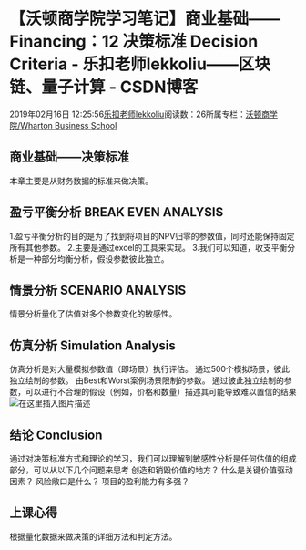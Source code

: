 
# 【沃顿商学院学习笔记】商业基础——Financing：12 决策标准 Decision Criteria - 乐扣老师lekkoliu——区块链、量子计算 - CSDN博客

2019年02月16日 12:25:56[乐扣老师lekkoliu](https://me.csdn.net/lsttoy)阅读数：26所属专栏：[沃顿商学院/Wharton Business School](https://blog.csdn.net/column/details/33347.html)



## 商业基础——决策标准
本章主要是从财务数据的标准来做决策。
## 盈亏平衡分析 BREAK EVEN ANALYSIS
1.盈亏平衡分析的目的是为了找到将项目的NPV归零的参数值，同时还能保持固定所有其他参数。
2.主要是通过excel的工具来实现。
3.我们可以知道，收支平衡分析是一种部分均衡分析，假设参数彼此独立。
## 情景分析 SCENARIO ANALYSIS
情景分析量化了估值对多个参数变化的敏感性。
## 仿真分析 Simulation Analysis
仿真分析是对大量模拟参数值（即场景）执行评估。
通过500个模拟场景，彼此独立绘制的参数。 由Best和Worst案例场景限制的参数。
通过彼此独立绘制的参数，可以进行不合理的假设（例如，价格和数量）描述其可能导致难以置信的结果
![在这里插入图片描述](https://img-blog.csdnimg.cn/20190216122323548.png?x-oss-process=image/watermark,type_ZmFuZ3poZW5naGVpdGk,shadow_10,text_aHR0cHM6Ly9ibG9nLmNzZG4ubmV0L2xzdHRveQ==,size_16,color_FFFFFF,t_70)
## 结论 Conclusion
通过对决策标准方式和理论的学习，我们可以理解到敏感性分析是任何估值的组成部分，可以从以下几个问题来思考
创造和销毁价值的地方？
什么是关键价值驱动因素？
风险敞口是什么？
项目的盈利能力有多强？
## 上课心得
根据量化数据来做决策的详细方法和判定方法。

